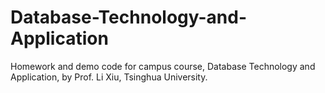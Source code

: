 # Database-Technology-and-Application
Homework and demo code for campus course, Database Technology and Application, by Prof. Li Xiu, Tsinghua University.
